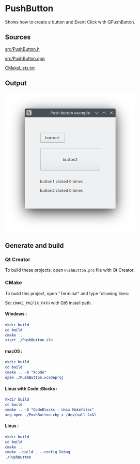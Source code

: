 # PushButton

Shows how to create a button and Event Click with QPushButton.

## Sources

[src/PushButton.h](src/PushButton.h)

[src/PushButton.cpp](src/PushButton.cpp)

[CMakeLists.txt](CMakeLists.txt)

## Output

![Screenshot](../../../docs/Pictures/PushButton.png)

## Generate and build

### Qt Creator

To build these projects, open `PushButton.pro` file with Qt Creator.

### CMake

To build this project, open "Terminal" and type following lines:

Set `CMAKE_PREFIX_PATH` with Qt6 install path.

#### Windows :

``` cmake
mkdir build
cd build
cmake ..
start ./PushButton.sln
```

#### macOS :

``` cmake
mkdir build
cd build
cmake .. -G "Xcode"
open ./PushButton.xcodeproj
```

#### Linux with Code::Blocks :

``` cmake
mkdir build
cd build
cmake .. -G "CodeBlocks - Unix Makefiles"
xdg-open ./PushButton.cbp > /dev/null 2>&1
```

#### Linux :

``` cmake
mkdir build
cd build
cmake .. 
cmake --build . --config Debug
./PushButton
```
